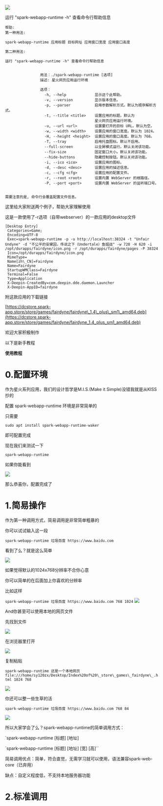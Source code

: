 ![](https://examine-spark.oss-cn-shanghai.aliyuncs.com/icons/2020/11/14/38fe8d30-268e-11eb-881e-fff03f7ff5ca.png)

运行 &quot;spark-webapp-runtime -h&quot; 查看命令行帮助信息


```shell
帮助:
第一种用法:

spark-webapp-runtime 应用标题 目标网址 应用窗口宽度 应用窗口高度

第二种用法:

运行 "spark-webapp-runtime -h" 查看命令行帮助信息


                用法：./spark-webapp-runtime [选项]
                描述: 星火网页应用运行环境

                选项：
                  -h, --help             显示这个此帮助。
                  -v, --version          显示版本信息。
                  -p, --parser           启用参数解析方式。默认为顺序解析方式。
                  -t, --title <title>    设置应用的标题。默认为
                                         星火网页应用运行环境。
                  -u, --url <url>        设置要打开的目标 URL。默认为空。
                  -w, --width <width>    设置应用的窗口宽度。默认为 1024。
                  -H, --height <height>  设置应用的窗口高度。默认为 768。
                  -T, --tray             启用托盘图标。默认不启用。
                  --full-screen          以全屏模式运行。默认关闭该功能。
                  --fix-size             固定窗口大小。默认关闭该功能。
                  --hide-buttons         隐藏控制按钮。默认关闭该功能。
                  -i, --ico <ico>        设置应用的图标。
                  -d, --desc <desc>      设置应用的描述信息。
                  -c, --cfg <cfg>        设置应用的配置文件。
                  -r, --root <root>      设置内置 WebServer 的根路径。
                  -P, --port <port>      设置内置 WebServer 的监听端口号。
            

需要注意的是, 命令行会覆盖配置文件信息。

```

这里给大家附送两个例子，帮助大家理解使用

这是一款使用了-r选项（自带webserver）的一款应用的desktop文件



    [Desktop Entry]
     Categories=Game;
     Encoding=UTF-8
     Exec=spark-webapp-runtime -p -u http://localhost:38324 -t "Unfair Undyne" -d "不公平的安黛因，传说之下（Undertale）鱼姐战" -w 720 -H 620 -i /opt/durapps/fairdyne/icon.png -r /opt/durapps/fairdyne/pages -P 38324
     Icon=/opt/durapps/fairdyne/icon.png
     MimeType=
     Name[zh\_CN]=Fairdyne
     Name=Fairdyne
     StartupWMClass=Fairdyne
     Terminal=False
     Type=Application
     X-Deepin-CreatedBy=com.deepin.dde.daemon.Launcher
     X-Deepin-AppID=fairdyne

附这款应用的下载链接

[https://dcstore.spark-app.store/store/games/fairdyne/fairdyne\_1.4\_plus\_sm1\_amd64.deb](https://dcstore.spark-app.store/store/games/fairdyne/fairdyne_1.4_plus_sm1_amd64.deb)

欢迎大家积极制作

以下是新手教程

**使用教程**

# 0.配置环境

作为星火系列应用，我们的设计哲学是M.I.S.(Make it Simple)没错我就是从KISS抄的

配置 spark-webapp-runtime 环境是非常简单的

只需要

`sudo apt install spark-webapp-runtime-waker`

即可配置完成

现在我们来测试一下

`spark-webapp-runtime`

如果你能看到

![](https://examine-spark.oss-cn-shanghai.aliyuncs.com/images/2020/11/14/612135b0-268e-11eb-881e-fff03f7ff5ca.png)

那么恭喜你，配置完成了

# 1.简易操作

作为第一种调用方式，简易调用是非常简单粗暴的

你可以试试输入这一段

`spark-webapp-runtime 垃圾百度 https://www.baidu.com`

看到了么？就是这么简单

![](https://storage.deepin.org/thread/202011190957234196_thread_OSva1QtI80i.png?X-Amz-Algorithm=AWS4-HMAC-SHA256&X-Amz-Credential=Bbs-minioadmin%2F20201121%2Fus-east-1%2Fs3%2Faws4_request&X-Amz-Date=20201121T051756Z&X-Amz-Expires=20&X-Amz-SignedHeaders=host&X-Amz-Signature=1ea2f455b1e066599660c0e868d64eba262e3345356ddfa78a638a57d10e9120)

如果觉得默认的1024x768分辨率不合你心意

你可以简单的在后面加上你喜欢的分辨率

比如这样

`spark-webapp-runtime 垃圾百度 https://www.baidu.com 768 1024`
![](https://storage.deepin.org/thread/202011190958558825_thread_SGQvVsatdOi.png?X-Amz-Algorithm=AWS4-HMAC-SHA256&X-Amz-Credential=Bbs-minioadmin%2F20201121%2Fus-east-1%2Fs3%2Faws4_request&X-Amz-Date=20201121T051756Z&X-Amz-Expires=20&X-Amz-SignedHeaders=host&X-Amz-Signature=9ffeef4aec3311c9a19766b7ebb922fff454b792c8cb3c3cbb9164fd7e6bd046)


And你甚至可以使用本地的网页文件

先找到文件

 ![](https://s3.ax1x.com/2020/11/19/DugXGQ.png)

在浏览器里打开

![](https://s3.ax1x.com/2020/11/19/Du2pq0.png)

复制粘贴

`spark-webapp-runtime 这是一个本地网页 file:///home/sy120zx/Desktop/Index%20of%20\_store\_games\_fairdyne\_.html 1024 768`

![](https://s3.ax1x.com/2020/11/19/Du2QIO.png)

你还可以整一些生草的活

`spark-webapp-runtime 垃圾百度 https://www.baidu.com 768 84`

![](https://storage.deepin.org/thread/202011191000162762_thread_sbTYl51TF9Q.png?X-Amz-Algorithm=AWS4-HMAC-SHA256&X-Amz-Credential=Bbs-minioadmin%2F20201121%2Fus-east-1%2Fs3%2Faws4_request&X-Amz-Date=20201121T051756Z&X-Amz-Expires=20&X-Amz-SignedHeaders=host&X-Amz-Signature=ba183760a46a5c40ba92911621b7ce1a9e4f53f55243e61f4e22ef7f4e92d0b8)

所以大家学会了么？spark-webapp-runtime的简单调用方式：

`spark-webapp-runtime [标题] [地址]

`spark-webapp-runtime [标题] [地址] [宽] [高]``

简易调用优点：简单，符合直觉，无需学习就可以使用，语法兼容spark-web-core（已弃用）

缺点：自定义程度低，不支持本地服务器功能

# 2.标准调用